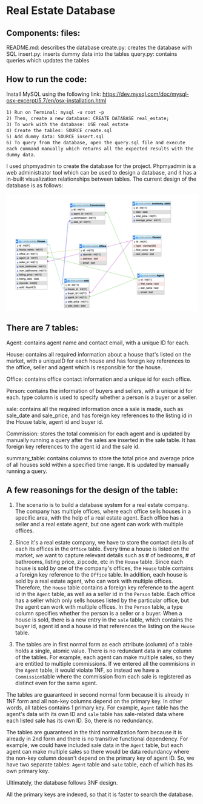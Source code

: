 # Real Estate Database 

## Components: files:

README.md: describes the database
create.py: creates the database with SQL
insert.py: inserts dummy data into the tables
query.py: contains queries which updates the tables


## How to run the code:

Install MySQL using the following link: https://dev.mysql.com/doc/mysql-osx-excerpt/5.7/en/osx-installation.html

	1) Run on Terminal: mysql -u root -p
	2) Then, create a new database: CREATE DATABASE real_estate;
	3) To work with the database: USE real_estate
	4) Create the tables: SOURCE create.sql 
	5) Add dummy data: SOURCE insert.sql
	6) To query from the database, open the query.sql file and execute each command manually which returns all the expected results with the dummy data.
	
I used phpmyadmin to create the database for the project. Phpmyadmin is a web administrator tool which can be used to design a database, and it has a in-built visualization relationships between tables. The current design of the database is as follows: 

![alt text](https://raw.githubusercontent.com/tanhakate/real_estate/master/real_estate_design.png)

## There are 7 tables:

Agent: contains agent name and contact email, with a unique ID for each. 

House: contains all required information about a house that's listed on the market, with a uniqueID for each house and has foreign key references to the office, seller and agent which is responsible for the house. 

Office: contains office contact information and a unique id for each office. 

Person: contains the information of buyers and sellers, with a unique id for each. type column is used to specify whether a person is a buyer or a seller. 

sale: contains all the required information once a sale is made, such as sale_date and sale_price, and has foreign key references to the listing id in the House table, agent id and buyer id. 

Commission: stores the total commision for each agent and is updated by manually running a query after the sales are inserted in the sale table. It has foreign key references to the agent id and the sale id. 

summary_table: contains columns to store the total price and average price of all houses sold within a specified time range. It is updated by manually running a query. 

## A few reasonings for the design of the table:

1) The scenario is to build a database system for a real estate company. The company has multiple offices, where each office sells houses in a specific area, with the help of a real estate agent. Each office has a seller and a real estate agent, but one agent can work with multiple offices. 

2) Since it's a real estate company, we have to store the contact details of each its offices in the `Office` table. Every time a house is listed on the market, we want to capture relevant details such as # of bedrooms, # of bathrooms, listing price, zipcode, etc in the `House` table. Since each house is sold by one of the company's offices, the `House` table contains a foreign key reference to the `Office` table. In addition, each house is sold by a real estate agent, who can work with multiple offices. Therefore, the `House` table contains a foreign key reference to the agent id in the `Agent` table, as well as a seller id in the `Person` table. Each office has a seller which only sells houses listed by the particular office, but the agent can work with multiple offices. In the `Person` table, a type column specifies whether the person is a seller or a buyer. When a house is sold, there is a new entry in the `sale` table, which contains the buyer id, agent id and a house id that references the listing on the `House` table. 

3) The tables are in first normal form as each attribute (column) of a table holds a single, atomic value. There is no redundant data in any column of the tables. For example, each agent can make multiple sales, so they are entitled to multiple commissions. If we entered all the commisions in the `Agent` table, it would violate 1NF, so instead we have a `Commission`table where the commission from each sale is registered as distinct even for the same agent. 

The tables are guaranteed in second normal form because it is already in 1NF form and all non-key columns depend on the primary key. In other words, all tables contains 1 primary key. For example, `Agent` table has the agent's data with its own ID and `sale` table has sale-related data where each listed sale has its own ID. So, there is no redundancy. 

The tables are guaranteed in the third normalization form because it is already in 2nd form and there is no transitive functional dependency. For example, we could have included sale data in the `Agent` table, but each agent can make multiple sales so there would be data redundancy where the non-key column doesn't depend on the primary key of agent ID. So, we have two separate tables: `Agent` table and `sale` table, each of which has its own primary key. 

Ultimately, the database follows 3NF design. 

All the primary keys are indexed, so that it is faster to search the database. 
